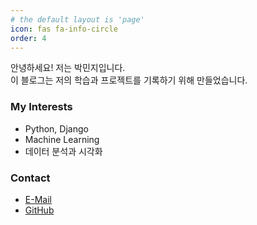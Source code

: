 ```yaml
---
# the default layout is 'page'
icon: fas fa-info-circle
order: 4
---
```


안녕하세요! 저는 박민지입니다.  
이 블로그는 저의 학습과 프로젝트를 기록하기 위해 만들었습니다.

### My Interests
- Python, Django
- Machine Learning
- 데이터 분석과 시각화

### Contact
- [E-Mail](aw7022@gmail.com)
- [GitHub](https://github.com/Mminzy22)

